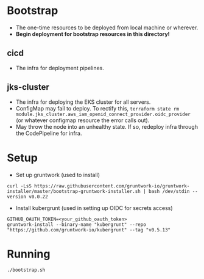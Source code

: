 # Bootstrap
- The one-time resources to be deployed from local machine or wherever.
- **Begin deployment for bootstrap resources in this directory!**

## cicd
- The infra for deployment pipelines.

## jks-cluster
- The infra for deploying the EKS cluster for all servers.
- ConfigMap may fail to deploy. To rectify this, `terraform state rm module.jks_cluster.aws_iam_openid_connect_provider.oidc_provider` (or whatever configmap resource the error calls out).
- May throw the node into an unhealthy state. If so, redeploy infra through the CodePipeline for infra.

# Setup

- Set up gruntwork (used to install)
```console
curl -LsS https://raw.githubusercontent.com/gruntwork-io/gruntwork-installer/master/bootstrap-gruntwork-installer.sh | bash /dev/stdin --version v0.0.22
```
- Install kubergrunt (used in setting up OIDC for secrets access)
```console
GITHUB_OAUTH_TOKEN=<your_github_oauth_token>
gruntwork-install --binary-name "kubergrunt" --repo "https://github.com/gruntwork-io/kubergrunt" --tag "v0.5.13"
```

# Running
```console
./bootstrap.sh
```